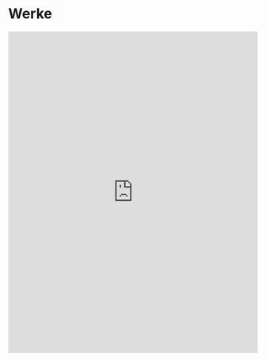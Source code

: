 <!--
author: Dennis Ried
email: dennis.ried@musikwiss.uni-halle.de
version: 1.0.0
language: de
narrator: Deutsch Female
comment: Übersicht der Werke
import: https://raw.githubusercontent.com/LiaTemplates/citations/main/README.md
import: https://gitlab.informatik.uni-halle.de/muwi/vl-mugesch-i/-/raw/main/config.md?ref_type=heads
import: ../config.md
-->

# Werke

<iframe src='https://cdn.knightlab.com/libs/timeline3/latest/embed/index.html?source=v2%3A2PACX-1vTuIrYzc2wRklpPqJNm4ytTmgtfP3GgwRJUdEwI3P14oc-Lch-lKuvH4g39ch_L8XOx3NlMLeQV1UCS&font=Default&lang=en&initial_zoom=2&width=100%25&height=650' width='100%' height='650' webkitallowfullscreen mozallowfullscreen allowfullscreen frameborder='0'></iframe>